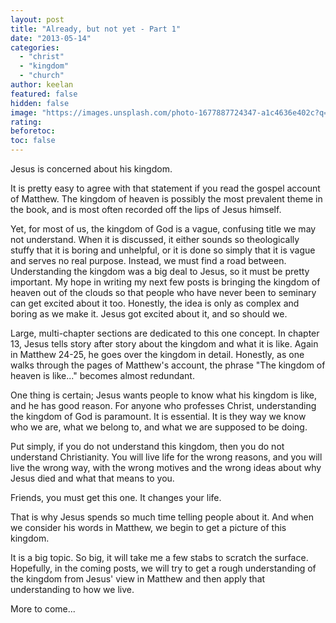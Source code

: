 ```yaml
---
layout: post
title: "Already, but not yet - Part 1"
date: "2013-05-14"
categories: 
  - "christ"
  - "kingdom"
  - "church"
author: keelan
featured: false
hidden: false
image: "https://images.unsplash.com/photo-1677887724347-a1c4636e402c?q=80&w=2070&auto=format&fit=crop&ixlib=rb-4.0.3&ixid=M3wxMjA3fDB8MHxwaG90by1wYWdlfHx8fGVufDB8fHx8fA%3D%3D"
rating:
beforetoc:
toc: false
---
```


Jesus is concerned about his kingdom.

It is pretty easy to agree with that statement if you read the gospel account of Matthew. The kingdom of heaven is possibly the most prevalent theme in the book, and is most often recorded off the lips of Jesus himself.

Yet, for most of us, the kingdom of God is a vague, confusing title we may not understand. When it is discussed, it either sounds so theologically stuffy that it is boring and unhelpful, or it is done so simply that it is vague and serves no real purpose. Instead, we must find a road between. Understanding the kingdom was a big deal to Jesus, so it must be pretty important. My hope in writing my next few posts is bringing the kingdom of heaven out of the clouds so that people who have never been to seminary can get excited about it too. Honestly, the idea is only as complex and boring as we make it. Jesus got excited about it, and so should we.

Large, multi-chapter sections are dedicated to this one concept. In chapter 13, Jesus tells story after story about the kingdom and what it is like. Again in Matthew 24-25, he goes over the kingdom in detail. Honestly, as one walks through the pages of Matthew's account, the phrase "The kingdom of heaven is like..." becomes almost redundant.

One thing is certain; Jesus wants people to know what his kingdom is like, and he has good reason. For anyone who professes Christ, understanding the kingdom of God is paramount. It is essential. It is they way we know who we are, what we belong to, and what we are supposed to be doing.

Put simply, if you do not understand this kingdom, then you do not understand Christianity. You will live life for the wrong reasons, and you will live the wrong way, with the wrong motives and the wrong ideas about why Jesus died and what that means to you.

Friends, you must get this one. It changes your life.

That is why Jesus spends so much time telling people about it. And when we consider his words in Matthew, we begin to get a picture of this kingdom.

It is a big topic. So big, it will take me a few stabs to scratch the surface. Hopefully, in the coming posts, we will try to get a rough understanding of the kingdom from Jesus' view in Matthew and then apply that understanding to how we live.

More to come...
